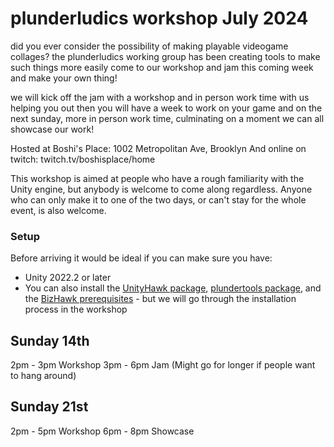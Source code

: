 # plunderludics workshop July 2024

did you ever consider the possibility of making playable videogame collages? the plunderludics working group has been creating tools to make such things more easily come to our workshop and jam this coming week and make your own thing!

we will kick off the jam with a workshop and in person work time with us helping you out then you will have a week to work on your game and on the next sunday, more in person work time, culminating on a moment we can all showcase our work!

Hosted at Boshi's Place: 1002 Metropolitan Ave, Brooklyn
And online on twitch: twitch.tv/boshisplace/home

This workshop is aimed at people who have a rough familiarity with the Unity engine, but anybody is welcome to come along regardless.
Anyone who can only make it to one of the two days, or can't stay for the whole event, is also welcome.

### Setup
Before arriving it would be ideal if you can make sure you have:
- Unity 2022.2 or later
- You can also install the [UnityHawk package](https://github.com/plunderludics/unity-hawk), [plundertools package](https://github.com/plunderludics/plundertools), and the [BizHawk prerequisites](https://github.com/TASEmulators/BizHawk-Prereqs/releases/download/2.4.8_1/bizhawk_prereqs_v2.4.8_1.zip) - but we will go through the installation process in the workshop

## Sunday 14th
2pm - 3pm Workshop
3pm - 6pm Jam (Might go for longer if people want to hang around)

## Sunday 21st
2pm - 5pm Workshop
6pm - 8pm Showcase